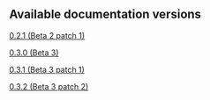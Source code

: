 ## Available documentation versions

[0.2.1 (Beta 2 patch 1)](0.2.1)

[0.3.0 (Beta 3)](0.3.0)

[0.3.1 (Beta 3 patch 1)](0.3.1)

[0.3.2 (Beta 3 patch 2)](0.3.2)

